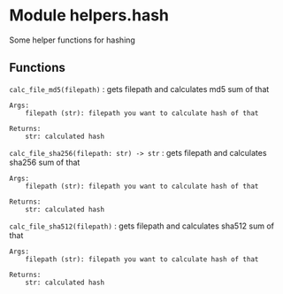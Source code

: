 Module helpers.hash
===================
Some helper functions for hashing

Functions
---------

    
`calc_file_md5(filepath)`
:   gets filepath and calculates md5 sum of that
    
    Args:
        filepath (str): filepath you want to calculate hash of that
    
    Returns:
        str: calculated hash

    
`calc_file_sha256(filepath: str) ‑> str`
:   gets filepath and calculates sha256 sum of that
    
    Args:
        filepath (str): filepath you want to calculate hash of that
    
    Returns:
        str: calculated hash

    
`calc_file_sha512(filepath)`
:   gets filepath and calculates sha512 sum of that
    
    Args:
        filepath (str): filepath you want to calculate hash of that
    
    Returns:
        str: calculated hash